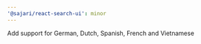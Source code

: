 ```yaml
---
'@sajari/react-search-ui': minor
---
```


Add support for German, Dutch, Spanish, French and Vietnamese
